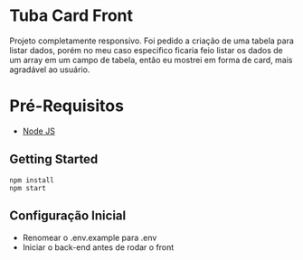 # Tuba Card Front

Projeto completamente responsivo.
    Foi pedido a criação de uma tabela para listar dados, porém no meu caso especifico ficaria feio listar os dados 
    de um array em um campo de tabela, então eu mostrei em forma de card, mais agradável ao usuário.
# Pré-Requisitos

 - [Node JS](https://nodejs.org/en/)

## Getting Started
    npm install   
    npm start

## Configuração Inicial
- Renomear o .env.example para .env
- Iniciar o back-end antes de rodar o front